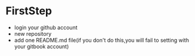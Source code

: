 # FirstStep

- login your github account
- new repository
- add one README.md file(if you don't do this,you will fail to setting with your gitbook account)
